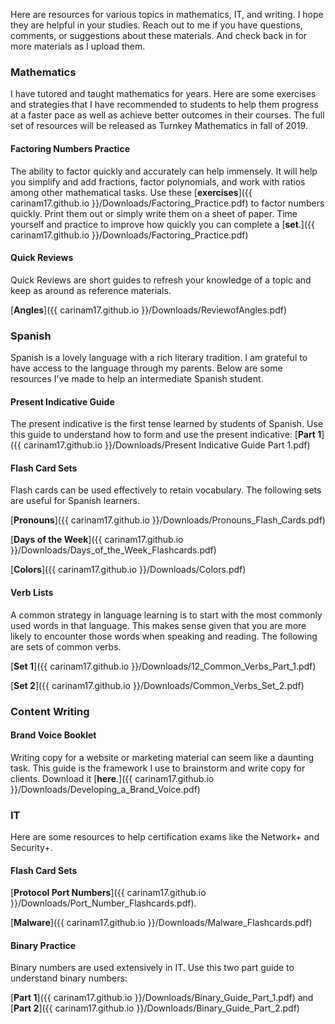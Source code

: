 
Here are resources for various topics in mathematics, IT, and writing. I hope they are helpful in your studies. Reach out to me if you have questions, comments, or suggestions about these materials. And check back in for more materials as I upload them.  


### Mathematics
I have tutored and taught mathematics for years. Here are some exercises and strategies that I have recommended to students to help them progress at a faster pace as well as achieve better outcomes in their courses. The full set of resources will be released as Turnkey Mathematics in fall of 2019. 


#### Factoring Numbers Practice

The ability to factor quickly and accurately can help immensely. It will help you simplify and add fractions, factor polynomials, and work with ratios among other mathematical tasks. Use these [**exercises**]({{ carinam17.github.io }}/Downloads/Factoring_Practice.pdf) to factor numbers quickly. Print them out or simply write them on a sheet of paper. Time yourself and practice to improve how quickly you can complete a [**set**.]({{ carinam17.github.io }}/Downloads/Factoring_Practice.pdf)


#### Quick Reviews


Quick Reviews are short guides to refresh your knowledge of a topic and keep as around as reference materials. 


[**Angles**]({{ carinam17.github.io }}/Downloads/ReviewofAngles.pdf)




### Spanish

Spanish is a lovely language with a rich literary tradition. I am grateful to have access to the language through my parents. Below are some resources I've made to help an intermediate Spanish student. 


#### Present Indicative Guide 

The present indicative is the first tense learned by students of Spanish. Use this guide to understand how to form and use the present indicative: [**Part 1**]({{ carinam17.github.io }}/Downloads/Present Indicative Guide Part 1.pdf)


#### Flash Card Sets

Flash cards can be used effectively to retain vocabulary. The following sets are useful for Spanish learners. 

[**Pronouns**]({{ carinam17.github.io }}/Downloads/Pronouns_Flash_Cards.pdf)

[**Days of the Week**]({{ carinam17.github.io }}/Downloads/Days_of_the_Week_Flashcards.pdf)

[**Colors**]({{ carinam17.github.io }}/Downloads/Colors.pdf)

#### Verb Lists

A common strategy in language learning is to start with the most commonly used words in that language. This makes sense given that you are more likely to encounter those words when speaking and reading. The following are sets of common verbs. 

[**Set 1**]({{ carinam17.github.io }}/Downloads/12_Common_Verbs_Part_1.pdf)  

[**Set 2**]({{ carinam17.github.io }}/Downloads/Common_Verbs_Set_2.pdf)

### Content Writing

#### Brand Voice Booklet

Writing copy for a website or marketing material can seem like a daunting task. This guide is the framework I use to brainstorm and write copy for clients. Download it [**here**.]({{ carinam17.github.io }}/Downloads/Developing_a_Brand_Voice.pdf)
 

### IT 

Here are some resources to help certification exams like the Network+ and Security+.

#### Flash Card Sets

[**Protocol Port Numbers**]({{ carinam17.github.io }}/Downloads/Port_Number_Flashcards.pdf).

[**Malware**]({{ carinam17.github.io }}/Downloads/Malware_Flashcards.pdf)


#### Binary Practice

Binary numbers are used extensively in IT. Use this two part guide to understand binary numbers:

[**Part 1**]({{ carinam17.github.io }}/Downloads/Binary_Guide_Part_1.pdf) and [**Part 2**]({{ carinam17.github.io }}/Downloads/Binary_Guide_Part_2.pdf)



